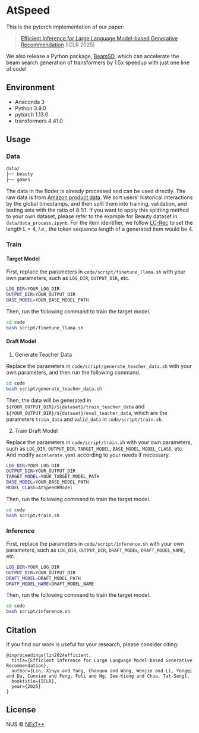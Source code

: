 # AtSpeed
This is the pytorch implementation of our paper:
> [Efficient Inference for Large Language Model-based Generative Recommendation](https://arxiv.org/pdf/2410.05165) (ICLR 2025)

We also release a Python package, [BeamSD](https://github.com/transcend-0/BeamSD), which can accelerate the beam search generation of transformers by 1.5x speedup with just one line of code!

## Environment
- Anaconda 3
- Python 3.9.0
- pytorch 1.13.0
- transformers 4.41.0

## Usage
### Data

```bash
data/
├── beauty
├── games
```

The data in the floder is already processed and can be used directly. The raw data is from [Amazon product data](https://jmcauley.ucsd.edu/data/amazon/). 
We sort users' historical interactions by the global timestamps, and then split them into training, validation, and testing sets with the ratio of 8:1:1. If you want to apply this splitting method to your own dataset, please refer to the example for Beauty dataset in `data/data_process.ipynb`. 
For the item identifier, we follow [LC-Rec](https://github.com/RUCAIBox/LC-Rec) to set the length L = 4, *i.e.,* the token sequence length of a generated item would be 4.


### Train

#### Target Model

First, replace the parameters in `code/script/finetune_llama.sh` with your own parameters, such as `LOG_DIR`, `OUTPUT_DIR`, etc.

```bash
LOG_DIR=YOUR_LOG_DIR
OUTPUT_DIR=YOUR_OUTPUT_DIR
BASE_MODEL=YOUR_BASE_MODEL_PATH
```

Then, run the following command to train the target model.

```bash
cd code
bash script/finetune_llama.sh
```

#### Draft Model

1. Generate Teacher Data

Replace the parameters in `code/script/generate_teacher_data.sh` with your own parameters, and then run the following command.

```bash
cd code
bash script/generate_teacher_data.sh
```

Then, the data will be generated in `${YOUR_OUTPUT_DIR}/${dataset}/train_teacher_data` and `${YOUR_OUTPUT_DIR}/${dataset}/eval_teacher_data`, which are the parameters `train_data` and `valid_data` in `code/script/train.sh`.


2. Train Draft Model

Replace the parameters in `code/script/train.sh` with your own parameters, such as `LOG_DIR`, `OUTPUT_DIR`, `TARGET_MODEL`, `BASE_MODEL`, `MODEL_CLASS`, etc. And modify `accelerate.yaml` according to your needs if necessary.

```bash
LOG_DIR=YOUR_LOG_DIR
OUTPUT_DIR=YOUR_OUTPUT_DIR
TARGET_MODEL=YOUR_TARGET_MODEL_PATH
BASE_MODEL=YOUR_BASE_MODEL_PATH
MODEL_CLASS=AtSpeedRModel
```

Then, run the following command to train the target model.

```bash
cd code
bash script/train.sh
```


### Inference

First, replace the parameters in `code/script/inference.sh` with your own parameters, such as `LOG_DIR`, `OUTPUT_DIR`, `DRAFT_MODEL`, `DRAFT_MODEL_NAME`, etc.

```bash
LOG_DIR=YOUR_LOG_DIR
OUTPUT_DIR=YOUR_OUTPUT_DIR
DRAFT_MODEL=DRAFT_MODEL_PATH
DRATF_MODEL_NAME=DRAFT_MODEL_NAME
```

Then, run the following command to train the target model.

```bash
cd code
bash script/inference.sh
```


## Citation
If you find our work is useful for your research, please consider citing: 
```
@inproceedings{lin2024efficient,
  title={Efficient Inference for Large Language Model-based Generative Recommendation},
  author={Lin, Xinyu and Yang, Chaoqun and Wang, Wenjie and Li, Yongqi and Du, Cunxiao and Feng, Fuli and Ng, See-Kiong and Chua, Tat-Seng},
  booktitle={ICLR},
  year={2025}
}
```

## License

NUS © [NExT++](https://www.nextcenter.org/)